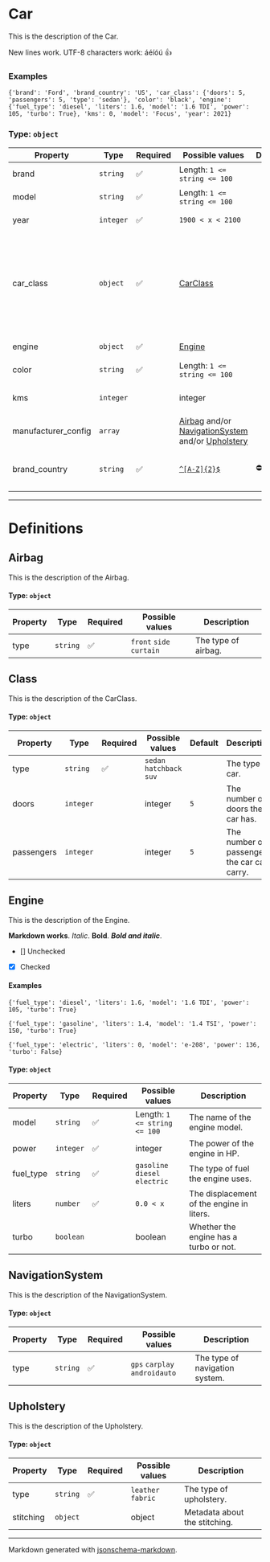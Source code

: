 # Car

This is the description of the Car.

New lines work.
UTF-8 characters work: áéíóú
👍

### Examples

```
{'brand': 'Ford', 'brand_country': 'US', 'car_class': {'doors': 5, 'passengers': 5, 'type': 'sedan'}, 'color': 'black', 'engine': {'fuel_type': 'diesel', 'liters': 1.6, 'model': '1.6 TDI', 'power': 105, 'turbo': True}, 'kms': 0, 'model': 'Focus', 'year': 2021}
```

### Type: `object`

| Property | Type | Required | Possible values | Deprecated | Description | Examples |
| -------- | ---- | -------- | --------------- | ---------- | ----------- | -------- |
| brand | `string` | ✅ | Length: `1 <= string <= 100` |  | The brand of the car. | ```Ford```, ```Toyota``` |
| model | `string` | ✅ | Length: `1 <= string <= 100` |  | The model of the car. | ```Focus```, ```Corolla``` |
| year | `integer` | ✅ | `1900 < x < 2100` |  | The year of the car. |  |
| car_class | `object` | ✅ | [CarClass](#carclass) |  | The class of the car. | ```{'doors': 5, 'passengers': 5, 'type': 'sedan'}```, ```{'doors': 3, 'passengers': 2, 'type': 'hatchback'}```, ```{'doors': 5, 'passengers': 5, 'type': 'suv'}``` |
| engine | `object` | ✅ | [Engine](#engine) |  | The engine of the car. |  |
| color | `string` | ✅ | Length: `1 <= string <= 100` |  | The color of the car. |  |
| kms | `integer` |  | integer |  | The number of kilometers the car has. |  |
| manufacturer_config | `array` |  | [Airbag](#airbag) and/or [NavigationSystem](#navigationsystem) and/or [Upholstery](#upholstery) |  | The manufacturer's extras. |  |
| brand_country | `string` | ✅ | [`^[A-Z]{2}$`](https://regex101.com/?regex=%5E%5BA-Z%5D%7B2%7D%24) | ⛔️ | [Deprecated] The country where the brand is from. |  |


---

# Definitions

## Airbag

This is the description of the Airbag.

#### Type: `object`

| Property | Type | Required | Possible values | Description |
| -------- | ---- | -------- | --------------- | ----------- |
| type | `string` | ✅ | `front` `side` `curtain` | The type of airbag. |

## Class

This is the description of the CarClass.

#### Type: `object`

| Property | Type | Required | Possible values | Default | Description |
| -------- | ---- | -------- | --------------- | ------- | ----------- |
| type | `string` | ✅ | `sedan` `hatchback` `suv` |  | The type of car. |
| doors | `integer` |  | integer | `5` | The number of doors the car has. |
| passengers | `integer` |  | integer | `5` | The number of passengers the car can carry. |

## Engine

This is the description of the Engine.

**Markdown works**. *Italic*. **Bold**. ***Bold and italic***.
- [] Unchecked
- [x] Checked

#### Examples

```
{'fuel_type': 'diesel', 'liters': 1.6, 'model': '1.6 TDI', 'power': 105, 'turbo': True}
```

```
{'fuel_type': 'gasoline', 'liters': 1.4, 'model': '1.4 TSI', 'power': 150, 'turbo': True}
```

```
{'fuel_type': 'electric', 'liters': 0, 'model': 'e-208', 'power': 136, 'turbo': False}
```

#### Type: `object`

| Property | Type | Required | Possible values | Description |
| -------- | ---- | -------- | --------------- | ----------- |
| model | `string` | ✅ | Length: `1 <= string <= 100` | The name of the engine model. |
| power | `integer` | ✅ | integer | The power of the engine in HP. |
| fuel_type | `string` | ✅ | `gasoline` `diesel` `electric` | The type of fuel the engine uses. |
| liters | `number` | ✅ | `0.0 < x ` | The displacement of the engine in liters. |
| turbo | `boolean` |  | boolean | Whether the engine has a turbo or not. |

## NavigationSystem

This is the description of the NavigationSystem.

#### Type: `object`

| Property | Type | Required | Possible values | Description |
| -------- | ---- | -------- | --------------- | ----------- |
| type | `string` | ✅ | `gps` `carplay` `androidauto` | The type of navigation system. |

## Upholstery

This is the description of the Upholstery.

#### Type: `object`

| Property | Type | Required | Possible values | Description |
| -------- | ---- | -------- | --------------- | ----------- |
| type | `string` | ✅ | `leather` `fabric` | The type of upholstery. |
| stitching | `object` |  | object | Metadata about the stitching. |


---

Markdown generated with [jsonschema-markdown](https://github.com/elisiariocouto/jsonschema-markdown).
